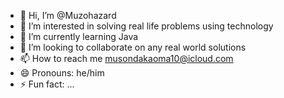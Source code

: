 - 👋 Hi, I’m @Muzohazard
- 👀 I’m interested in solving real life problems using technology 
- 🌱 I’m currently learning Java 
- 💞️ I’m looking to collaborate on any real world solutions 
- 📫 How to reach me musondakaoma10@icloud.com
- 😄 Pronouns: he/him
- ⚡ Fun fact: ...

<!---
Muzohazard/Muzohazard is a ✨ special ✨ repository because its `README.md` (this file) appears on your GitHub profile.
You can click the Preview link to take a look at your changes.
--->
